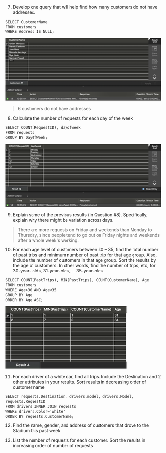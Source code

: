 7)  Develop one query that will help find how many customers do not have addresses.

```mysql
SELECT CustomerName
FROM customers
WHERE Address IS NULL;
```

<img src="1.06.04_Group_Assignment.assets/image-20190904103519852.png" alt="image-20190904103519852" style="zoom:50%;" />

> 6 customers do not have addresses

8)  Calculate the number of requests for each day of the week

```mysql
SELECT COUNT(RequestID), dayofweek
FROM requests
GROUP BY DayOfWeek;
```

<img src="1.06.04_Group_Assignment.assets/image-20190904103533792.png" alt="image-20190904103533792" style="zoom:50%;" />

9)  Explain some of the previous results (in Question #8). Specifically, explain why there might be variation across days.

> There are more requests on Friday and weekends than Monday to Thursday, since people tend to go out on Friday nights and weekends after a whole week's working.

10)  For each age level of customers between 30 – 35, find the total number of past trips and minimum number of past trip for that age group. Also, include the number of customers in that age group. Sort the results by the age of customers. In other words, find the number of trips, etc, for 30-year- olds, 31-year-olds, ... 35-year-olds.

```mysql
SELECT COUNT(PastTrips), MIN(PastTrips), COUNT(CustomerName), Age
FROM customers
WHERE Age>30 AND Age<35
GROUP BY Age
ORDER BY Age ASC;
```

<img src="1.06.04_Group_Assignment.assets/image-20190904102552459.png" alt="image-20190904102552459" style="zoom:50%;" />

11)  For each driver of a white car, find all trips. Include the Destination and 2 other attributes in your results. Sort results in decreasing order of customer name

```mysql
SELECT requests.Destination, drivers.model, drivers.Model, requests.RequestID
FROM drivers INNER JOIN requests
WHERE drivers.Color='white'
ORDER BY requests.CustomerName;
```



12)  Find the name, gender, and address of customers that drove to the Stadium this past week

13)  List the number of requests for each customer. Sort the results in increasing order of number of requests